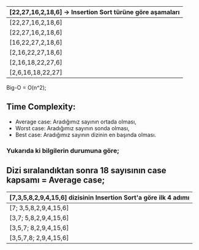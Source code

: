 | [22,27,16,2,18,6] -> Insertion Sort türüne göre aşamaları |
| ------------------------------------------------------------------|
| [22,27,16,2,18,6] |
| [22,27,16,2,18,6] |
| [16,22,27,2,18,6] |
| [2,16,22,27,18,6] |
| [2,16,18,22,27,6] |
| [2,6,16,18,22,27] |

Big-O = O(n^2);

## Time Complexity: 
+ Average case: Aradığımız sayının ortada olması,
+ Worst case: Aradığımız sayının sonda olması, 
+ Best case: Aradığımız sayının dizinin en başında olması. 
### Yukarıda ki bilgilerin durumuna göre; 
## Dizi sıralandıktan sonra 18 sayısının case kapsamı = Average case;

| [7,3,5,8,2,9,4,15,6]  dizisinin Insertion Sort'a göre ilk 4 adımı |
| ------------------------------------------------------------------|
| [7; 3,5,8,2,9,4,15,6] |
| [3,7; 5,8,2,9,4,15,6] | 
| [3,5,7; 8,2,9,4,15,6] | 
| [3,5,7,8; 2,9,4,15,6] | 

